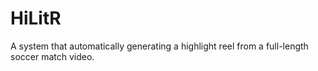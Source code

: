 # HiLitR
A system that automatically generating a highlight reel from a full-length soccer match video. 
